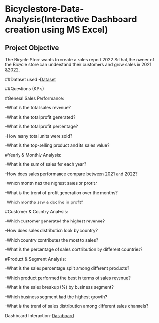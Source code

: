 # Bicyclestore-Data-Analysis(Interactive Dashboard creation using MS Excel)
## Project Objective
The Bicycle Store wants to create a sales report 2022.Sothat,the owner of the Bicycle store can understand their customers and grow sales in 2021 &2022.

##Dataset used
-<a href="https://github.com/Bhargavisri-pusala/Data-Analysis-Dashboard/blob/main/Sales%20Dataset-1.xlsx">Dataset</a>

##Questions (KPIs)

#General Sales Performance:

-What is the total sales revenue?

-What is the total profit generated?

-What is the total profit percentage?

-How many total units were sold?

-What is the top-selling product and its sales value? 

#Yearly & Monthly Analysis:

-What is the sum of sales for each year?

-How does sales performance compare between 2021 and 2022?

-Which month had the highest sales or profit?

-What is the trend of profit generation over the months?

-Which months saw a decline in profit?

#Customer & Country Analysis:

-Which customer generated the highest revenue?

-How does sales distribution look by country?

-Which country contributes the most to sales?

-What is the percentage of sales contribution by different countries?

#Product & Segment Analysis:

-What is the sales percentage split among different products?

-Which product performed the best in terms of sales revenue?

-What is the sales breakup (%) by business segment?

-Which business segment had the highest growth?

-What is the trend of sales distribution among different sales channels?

Dashboard Interaction-<a href="https://github.com/Bhargavisri-pusala/Data-Analysis-Dashboard/blob/main/Sales%20Data_Dashboard%20-%20ammu.xlsx">Dashboard</a>



 
